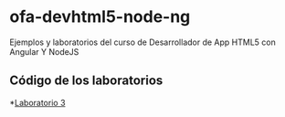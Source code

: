 # ofa-devhtml5-node-ng
Ejemplos y laboratorios del curso de Desarrollador de App HTML5 con Angular Y NodeJS

## Código de los laboratorios
*[Laboratorio 3](laboratorio03)
